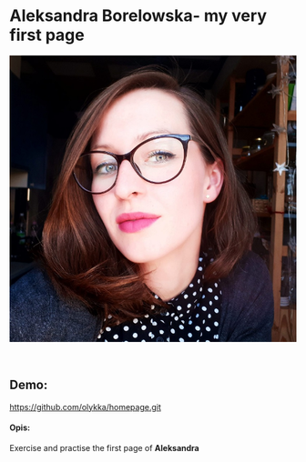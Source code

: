 # Aleksandra Borelowska- my very first page

![Aleksandra Borelowska](images/Aleksandra.jpg)

​

## Demo:

https://github.com/olykka/homepage.git


#### Opis:
Exercise and practise the first page of **Aleksandra**